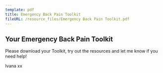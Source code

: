 ```yaml
---
template: pdf
title: Emergency Back Pain Toolkit
fileURL: /resource_files/Emergency Back Pain Toolkit.pdf
---
```


## Your Emergency Back Pain Toolkit

Please download your Toolkit, try out the resources and let me know if you need help!

Ivana xx
